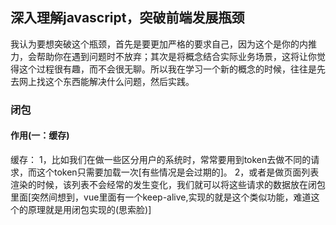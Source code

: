 ## 深入理解javascript，突破前端发展瓶颈
<p>我认为要想突破这个瓶颈，首先是要更加严格的要求自己，因为这个是你的内推力，会帮助你在遇到问题时不放弃；其次是将概念结合实际业务场景，这将让你觉得这个过程很有趣，而不会很无聊。所以我在学习一个新的概念的时候，往往是先去网上找这个东西能解决什么问题，然后实践。</p>
<h3>闭包</h3>
<h4>作用(一：缓存)</h4>
<p>缓存：
1，比如我们在做一些区分用户的系统时，常常要用到token去做不同的请求，而这个token只需要加载一次[有些情况是会过期的]。
2，或者是做页面列表渲染的时候，该列表不会经常的发生变化，我们就可以将这些请求的数据放在闭包里面[突然间想到，vue里面有一个keep-alive,实现的就是这个类似功能，难道这个的原理就是用闭包实现的(思索脸)]</p>
